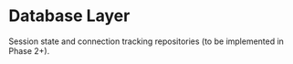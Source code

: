 # Database Layer

Session state and connection tracking repositories (to be implemented in Phase 2+).